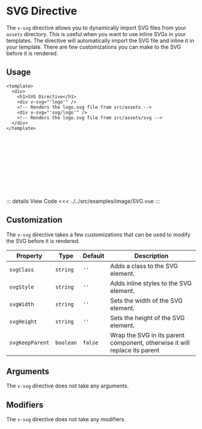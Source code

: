 <script setup> 
import SVG from "../../src/examples/image/SVG.vue"
</script>

# SVG Directive

The `v-svg` directive allows you to dynamically import SVG files from your `assets` directory. This is useful when you want to use inline SVGs in your templates. The directive will automatically import the SVG file and inline it in your template. There are few customizations you can make to the SVG before it is rendered.

## Usage

```vue
<template>
  <div>
    <h1>SVG Directive</h1>
    <div v-svg="'logo'" />
    <!-- Renders the logo.svg file from src/assets -->
    <div v-svg="'svg/logo'" />
    <!-- Renders the logo.svg file from src/assets/svg -->
  </div>
</template>
```

<SVG/>

::: details View Code
<<< ../../src/examples/image/SVG.vue
:::

## Customization

The `v-svg` directive takes a few customizations that can be used to modify the SVG before it is rendered.

| Property        | Type      | Default | Description                            |
| --------------- | --------- | ------- | -------------------------------------- |
| `svgClass`      | `string`  | `''`    | Adds a class to the SVG element.       |
| `svgStyle`      | `string`  | `''`    | Adds inline styles to the SVG element. |
| `svgWidth`      | `string`  | `''`    | Sets the width of the SVG element.     |
| `svgHeight`     | `string`  | `''`    | Sets the height of the SVG element.    |
| `svgKeepParent` | `boolean` | `false` | Wrap the SVG in its parent component, otherwise it will replace its parent   |

## Arguments

The `v-svg` directive does not take any arguments.

## Modifiers

The `v-svg` directive does not take any modifiers.
